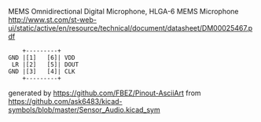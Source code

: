 MEMS Omnidirectional Digital Microphone, HLGA-6
MEMS Microphone
http://www.st.com/st-web-ui/static/active/en/resource/technical/document/datasheet/DM00025467.pdf


	    +---------+
	GND |[1]   [6]| VDD
	 LR |[2]   [5]| DOUT
	GND |[3]   [4]| CLK
	    +---------+


generated by https://github.com/FBEZ/Pinout-AsciiArt from https://github.com/ask6483/kicad-symbols/blob/master/Sensor_Audio.kicad_sym